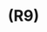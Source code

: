---
layout: page
title: (R9)
nav_order: 9
parent: Requirements
grand_parent: Software Development and Maintenance
permalink: /phases/operations/software_development_and_maintenance/requirements/r9/
---